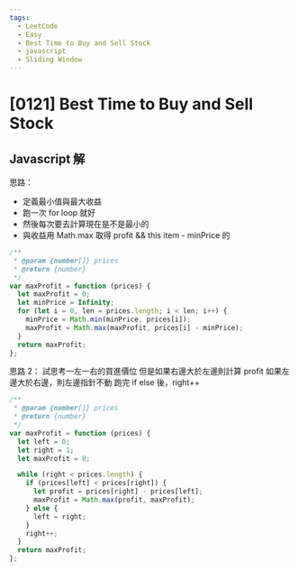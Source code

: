 ```yaml
---
tags:
  - LeetCode
  - Easy
  - Best Time to Buy and Sell Stock
  - javascript
  - Sliding Window
---
```


# [0121] Best Time to Buy and Sell Stock

## Javascript 解

思路：

- 定義最小值與最大收益
- 跑一次 for loop 就好
- 然後每次要去計算現在是不是最小的
- 與收益用 Math.max 取得 profit && this item - minPrice 的

```js
/**
 * @param {number[]} prices
 * @return {number}
 */
var maxProfit = function (prices) {
  let maxProfit = 0;
  let minPrice = Infinity;
  for (let i = 0, len = prices.length; i < len; i++) {
    minPrice = Math.min(minPrice, prices[i]);
    maxProfit = Math.max(maxProfit, prices[i] - minPrice);
  }
  return maxProfit;
};
```

思路 2：
試思考一左一右的買進價位
但是如果右邊大於左邊則計算 profit
如果左邊大於右邊，則左邊指針不動
跑完 if else 後，right++

```js
/**
 * @param {number[]} prices
 * @return {number}
 */
var maxProfit = function (prices) {
  let left = 0;
  let right = 1;
  let maxProfit = 0;

  while (right < prices.length) {
    if (prices[left] < prices[right]) {
      let profit = prices[right] - prices[left];
      maxProfit = Math.max(profit, maxProfit);
    } else {
      left = right;
    }
    right++;
  }
  return maxProfit;
};
```
